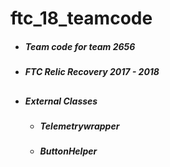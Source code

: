 # ftc_18_teamcode

- ##### Team code for team 2656

- ##### FTC Relic Recovery 2017 - 2018

  ##### 

## <cc>

- ##### External Classes

  - ##### Telemetrywrapper

  - ##### ButtonHelper

